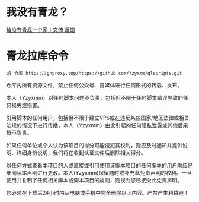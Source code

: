 # 我没有青龙？
[给没有青龙一个家丨交流·反馈](http://qm.qq.com/cgi-bin/qm/qr?_wv=1027&k=4r4zB6XvJiBUbqC7LuncekWQFtdN_9iU&authKey=JFqJz2J0%2Fyhb1a98pLGHdAwG%2Bzeo3hsjum9iRivQKSNHptGr5KqQZwRCYhp%2BY1PR&noverify=0&group_code=913193784)


# 青龙拉库命令
``````
ql 仓库 https://ghproxy.top/https://github.com/Yzyxmm/qlscripts.git
``````
仓库内所有资源文件，禁止任何公众号、自媒体进行任何形式的转载、发布。

本人（Yzyxmm）对任何脚本问题不负责，包括但不限于任何脚本错误导致的任何损失或损害。

引用脚本的任何用户，包括但不限于建立VPS或在违反某些国家/地区法律或相关法规的情况下进行传播，本人（Yzyxmm）由此引起的任何隐私泄露或其他后果概不负责。

如果任何单位或个人认为该项目的得分可能侵犯其权利，则应及时通知并提供说明、详细身份说明，我们将在收到认证文件后删除相关得分。

以任何方式查看本项目的人或直接或引用使用该脚本项目的任何脚本的用户均应仔细阅读本声明进行更改。本人(Yzyxmm)保留随时或补充此免责声明的权利。一旦使用并复制了任何相关脚本或脚本项目的规则，则视为您已接受此免责声明。

您必须在下载后24小时内从电脑或手机中完全删除以上内容。严禁产生利益链！

